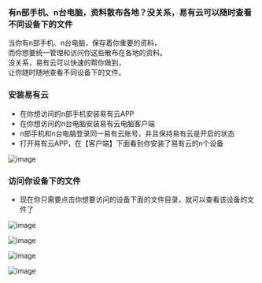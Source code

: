 ### 有n部手机、n台电脑，资料散布各地？没关系，易有云可以随时查看不同设备下的文件
当你有n部手机、n台电脑，保存着你重要的资料，  
而你想要统一管理和访问你这些散布在各地的资料。    
没关系，易有云可以快速的帮你做到，  
让你随时随地查看不同设备下的文件。

### 安装易有云
- 在你想访问的n部手机安装易有云APP
- 在你想访问的n台电脑安装易有云电脑客户端
- n部手机和n台电脑登录同一易有云账号，并且保持易有云是开启的状态
- 打开易有云APP，在【客户端】下面看到你安装了易有云的n个设备

![image](./image/multipleDevices/1.jpg)

### 访问你设备下的文件
- 现在你只需要点击你想要访问的设备下面的文件目录，就可以查看该设备的文件了

![image](./image/multipleDevices/2.jpg)

![image](./image/multipleDevices/3.jpg)

![image](./image/multipleDevices/4.jpg)

![image](./image/multipleDevices/5.jpg)



